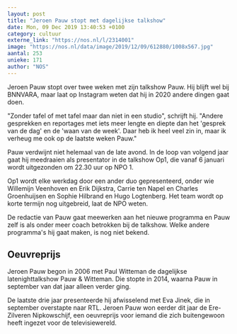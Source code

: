 ```yaml
---
layout: post
title: "Jeroen Pauw stopt met dagelijkse talkshow"
date: Mon, 09 Dec 2019 13:40:53 +0100
category: cultuur
externe_link: "https://nos.nl/l/2314001"
image: "https://nos.nl/data/image/2019/12/09/612880/1008x567.jpg"
aantal: 253
unieke: 171
author: "NOS"
---
```


<p>Jeroen Pauw stopt over twee weken met zijn talkshow Pauw. Hij blijft wel bij BNNVARA, maar laat op Instagram weten dat hij in 2020 andere dingen gaat doen.</p>
<p>"Zonder tafel of met tafel maar dan niet in een studio", schrijft hij. "Andere gesprekken en reportages met iets meer lengte en diepte dan het 'gesprek van de dag' en de 'waan van de week'. Daar heb ik heel veel zin in, maar ik verheug me ook op de laatste weken Pauw."</p>
<p>Pauw verdwijnt niet helemaal van de late avond. In de loop van volgend jaar gaat hij meedraaien als presentator in de talkshow Op1, die vanaf 6 januari wordt uitgezonden om 22.30 uur op NPO 1.</p>
<p>Op1 wordt elke werkdag door een ander duo gepresenteerd, onder wie Willemijn Veenhoven en Erik Dijkstra, Carrie ten Napel en Charles Groenhuijsen en Sophie Hilbrand en Hugo Logtenberg. Het team wordt op korte termijn nog uitgebreid, laat de NPO weten.</p>
<p>De redactie van Pauw gaat meewerken aan het nieuwe programma en Pauw zelf is als onder meer coach betrokken bij de talkshow. Welke andere programma's hij gaat maken, is nog niet bekend.</p>
<h2>Oeuvreprijs</h2>
<p>Jeroen Pauw begon in 2006 met Paul Witteman de dagelijkse latenighttalkshow Pauw &amp; Witteman. Die stopte in 2014, waarna Pauw in september van dat jaar alleen verder ging.</p>
<p>De laatste drie jaar presenteerde hij afwisselend met Eva Jinek, die in september overstapte naar RTL. Jeroen Pauw won eerder dit jaar de Ere-Zilveren Nipkowschijf, een oeuvreprijs voor iemand die zich buitengewoon heeft ingezet voor de televisiewereld.</p>
